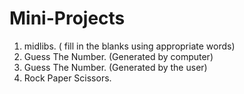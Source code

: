 # Mini-Projects
1. midlibs. ( fill in the blanks using appropriate words)
2. Guess The Number. (Generated by computer)
3. Guess The Number. (Generated by the user)
4. Rock Paper Scissors.
